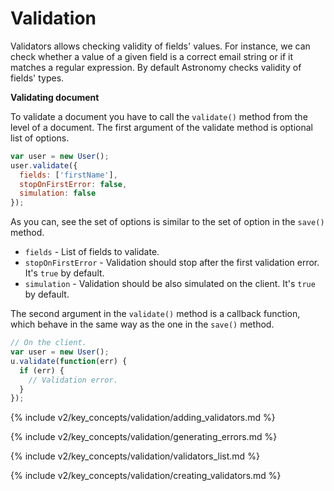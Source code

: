 # Validation

Validators allows checking validity of fields' values. For instance, we can check whether a value of a given field is a correct email string or if it matches a regular expression. By default Astronomy checks validity of fields' types.

**Validating document**

To validate a document you have to call the `validate()` method from the level of a document. The first argument of the validate method is optional list of options.

```js
var user = new User();
user.validate({
  fields: ['firstName'],
  stopOnFirstError: false,
  simulation: false
});
```

As you can, see the set of options is similar to the set of option in the `save()` method.

- `fields` - List of fields to validate.
- `stopOnFirstError` - Validation should stop after the first validation error. It's `true` by default.
- `simulation` - Validation should be also simulated on the client. It's `true` by default.

The second argument in the `validate()` method is a callback function, which behave in the same way as the one in the `save()` method.

```js
// On the client.
var user = new User();
u.validate(function(err) {
  if (err) {
    // Validation error.
  }
});
```

{% include v2/key_concepts/validation/adding_validators.md %}

{% include v2/key_concepts/validation/generating_errors.md %}

{% include v2/key_concepts/validation/validators_list.md %}

{% include v2/key_concepts/validation/creating_validators.md %}